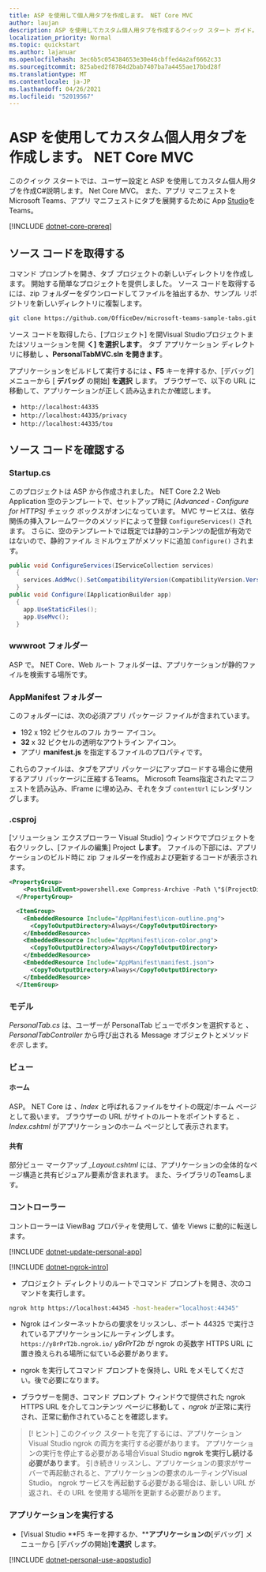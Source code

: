 ```yaml
---
title: ASP を使用して個人用タブを作成します。 NET Core MVC
author: laujan
description: ASP を使用してカスタム個人用タブを作成するクイック スタート ガイド。 NET Core MVC。
localization_priority: Normal
ms.topic: quickstart
ms.author: lajanuar
ms.openlocfilehash: 3ec6b5c054384653e30e46cbffed4a2af6662c33
ms.sourcegitcommit: 825abed2f8784d2bab7407ba7a4455ae17bbd28f
ms.translationtype: MT
ms.contentlocale: ja-JP
ms.lasthandoff: 04/26/2021
ms.locfileid: "52019567"
---
```

# <a name="create-a-custom-personal-tab-with-asp-net-core-mvc"></a>ASP を使用してカスタム個人用タブを作成します。 NET Core MVC

このクイック スタートでは、ユーザー設定と ASP を使用してカスタム個人用タブを作成C#説明します。 Net Core MVC。 また、アプリ マニフェストをMicrosoft Teams、アプリ マニフェストにタブを展開するために App [Studio](~/concepts/build-and-test/app-studio-overview.md)をTeams。

[!INCLUDE [dotnet-core-prereq](~/includes/tabs/dotnet-core-prereq.md)]

## <a name="get-the-source-code"></a>ソース コードを取得する

コマンド プロンプトを開き、タブ プロジェクトの新しいディレクトリを作成します。 開始する簡単なプロジェクトを提供しました。 ソース コードを取得するには、zip フォルダーをダウンロードしてファイルを抽出するか、サンプル リポジトリを新しいディレクトリに複製します。

``` bash
git clone https://github.com/OfficeDev/microsoft-teams-sample-tabs.git
```

ソース コードを取得したら、[プロジェクト] を開Visual Studioプロジェクトまたはソリューションを開 **く] を選択します**。 タブ アプリケーション ディレクトリに移動し **、PersonalTabMVC.sln を開きます**。

アプリケーションをビルドして実行するには **、F5** キーを押するか、[デバッグ] メニューから [ **デバッグ** の開始] **を選択** します。 ブラウザーで、以下の URL に移動して、アプリケーションが正しく読み込まれたか確認します。

* `http://localhost:44335`
* `http://localhost:44335/privacy`
* `http://localhost:44335/tou`

## <a name="review-the-source-code"></a>ソース コードを確認する

### <a name="startupcs"></a>Startup.cs

このプロジェクトは ASP から作成されました。 NET Core 2.2 Web Application 空のテンプレートで、セットアップ時に *[Advanced - Configure for HTTPS]* チェック ボックスがオンになっています。 MVC サービスは、依存関係の挿入フレームワークのメソッドによって登録 `ConfigureServices()` されます。 さらに、空のテンプレートでは既定では静的コンテンツの配信が有効ではないので、静的ファイル ミドルウェアがメソッドに追加 `Configure()` されます。

``` csharp
public void ConfigureServices(IServiceCollection services)
  {
    services.AddMvc().SetCompatibilityVersion(CompatibilityVersion.Version_2_2);
  }
public void Configure(IApplicationBuilder app)
  {
    app.UseStaticFiles();
    app.UseMvc();
  }
```

### <a name="wwwroot-folder"></a>wwwroot フォルダー

ASP で。 NET Core、Web ルート フォルダーは、アプリケーションが静的ファイルを検索する場所です。

### <a name="appmanifest-folder"></a>AppManifest フォルダー

このフォルダーには、次の必須アプリ パッケージ ファイルが含まれています。

* 192 x 192 ピクセルのフル カラー アイコン。 
* **32** x 32 ピクセルの透明なアウトライン アイコン。
* アプリ **manifest.js** を指定するファイルのプロパティです。

これらのファイルは、タブをアプリ パッケージにアップロードする場合に使用するアプリ パッケージに圧縮するTeams。 Microsoft Teams指定されたマニフェストを読み込み、IFrame に埋め込み、それをタブ `contentUrl` にレンダリングします。

### <a name="csproj"></a>.csproj

[ソリューション エクスプローラー Visual Studio] ウィンドウでプロジェクトを右クリックし、[ファイルの編集] Project **します**。 ファイルの下部には、アプリケーションのビルド時に zip フォルダーを作成および更新するコードが表示されます。

``` xml
<PropertyGroup>
    <PostBuildEvent>powershell.exe Compress-Archive -Path \"$(ProjectDir)AppManifest\*\" -DestinationPath \"$(TargetDir)tab.zip\" -Force</PostBuildEvent>
  </PropertyGroup>

  <ItemGroup>
    <EmbeddedResource Include="AppManifest\icon-outline.png">
      <CopyToOutputDirectory>Always</CopyToOutputDirectory>
    </EmbeddedResource>
    <EmbeddedResource Include="AppManifest\icon-color.png">
      <CopyToOutputDirectory>Always</CopyToOutputDirectory>
    </EmbeddedResource>
    <EmbeddedResource Include="AppManifest\manifest.json">
      <CopyToOutputDirectory>Always</CopyToOutputDirectory>
    </EmbeddedResource>
  </ItemGroup>
```

### <a name="models"></a>モデル

*PersonalTab.cs* は、ユーザーが PersonalTab ビューでボタンを選択すると *、PersonalTabController* から呼び出される Message オブジェクトとメソッド *を示* します。

### <a name="views"></a>ビュー

#### <a name="home"></a>ホーム

ASP。 NET Core は *、Index* と呼ばれるファイルをサイトの既定/ホーム ページとして扱います。 ブラウザーの URL がサイトのルートをポイントすると *、Index.cshtml* がアプリケーションのホーム ページとして表示されます。

#### <a name="shared"></a>共有

部分ビュー マークアップ *_Layout.cshtml* には、アプリケーションの全体的なページ構造と共有ビジュアル要素が含まれます。 また、ライブラリのTeamsします。

### <a name="controllers"></a>コントローラー

コントローラーは ViewBag プロパティを使用して、値を Views に動的に転送します。

[!INCLUDE [dotnet-update-personal-app](~/includes/tabs/dotnet-update-personal-app.md)]

[!INCLUDE [dotnet-ngrok-intro](~/includes/tabs/dotnet-ngrok-intro.md)]

* プロジェクト ディレクトリのルートでコマンド プロンプトを開き、次のコマンドを実行します。

``` bash
ngrok http https://localhost:44345 -host-header="localhost:44345"
```

* Ngrok はインターネットからの要求をリッスンし、ポート 44325 で実行されているアプリケーションにルーティングします。  `https://y8rPrT2b.ngrok.io/` *y8rPrT2b* が ngrok の英数字 HTTPS URL に置き換えられる場所に似ている必要があります。

* ngrok を実行してコマンド プロンプトを保持し、URL をメモしてください。後で必要になります。

* ブラウザーを開き、コマンド プロンプト ウィンドウで提供された ngrok HTTPS URL を介してコンテンツ ページに移動して *、ngrok* が正常に実行され、正常に動作されていることを確認します。

> [! ヒント] このクイック スタートを完了するには、アプリケーションVisual Studio ngrok の両方を実行する必要があります。 アプリケーションの実行を停止する必要がある場合Visual Studio **ngrok を実行し続ける必要があります**。 引き続きリッスンし、アプリケーションの要求がサーバーで再起動されると、アプリケーションの要求のルーティングVisual Studio。 ngrok サービスを再起動する必要がある場合は、新しい URL が返され、その URL を使用する場所を更新する必要があります。

### <a name="run-your-application"></a>アプリケーションを実行する

* [Visual Studio **F5 キーを押するか、****アプリケーションの**[デバッグ] メニューから [デバッグの開始]**を選択** します。

[!INCLUDE [dotnet-personal-use-appstudio](~/includes/tabs/dotnet-personal-use-appstudio.md)]
